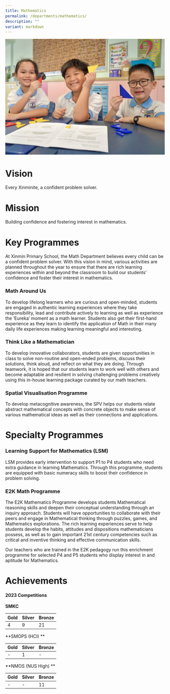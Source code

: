 ```yaml
---
title: Mathematics
permalink: /departments/mathematics/
description: ""
variant: markdown
---
```

![](/images/Department%20Pics/maths%20s.jpg)
# Vision 
Every Xinminite, a confident problem solver. 

# Mission
Building confidence and fostering interest in mathematics.

# Key Programmes
At Xinmin Primary School, the Math Department believes every child can be a confident problem solver. With this vision in mind, various activities are planned throughout the year to ensure that there are rich learning experiences within and beyond the classroom to build our students’ confidence and foster their interest in mathematics.

### Math Around Us

To develop lifelong learners who are curious and open-minded, students are engaged in authentic learning experiences where they take responsibility, lead and contribute actively to learning as well as experience the ‘Eureka’ moment as a math learner. Students also get their first-hand experience as they learn to identify the application of Math in their many daily life experiences making learning meaningful and interesting. 

### Think Like a Mathematician 

To develop innovative collaborators, students are given opportunities in class to solve non-routine and open-ended problems, discuss their solutions, think aloud, and reflect on what they are doing. Through teamwork, it is hoped that our students learn to work well with others and become adaptable and resilient in solving challenging problems creatively using this in-house learning package curated by our math teachers.

### Spatial Visualisation Programme

To develop metacognitive awareness, the SPV helps our students relate abstract mathematical concepts with concrete objects to make sense of various mathematical ideas as well as their connections and applications.



# Specialty Programmes

### Learning Support for Mathematics (LSM)

LSM provides early intervention to support P1 to P4 students who need extra guidance in learning Mathematics. Through this programme, students are equipped with basic numeracy skills to boost their confidence in problem solving.


### E2K Math Programme

The E2K Mathematics Programme develops students Mathematical reasoning skills and deepen their conceptual understanding through an inquiry approach. Students will have opportunities to collaborate with their peers and engage in Mathematical thinking through puzzles, games, and Mathematics explorations. The rich learning experiences serve to help students develop the habits, attitudes and dispositions mathematicians possess, as well as to gain important 21st century competencies such as critical and inventive thinking and effective communication skills.

Our teachers who are trained in the E2K pedagogy run this enrichment programme for selected P4 and P5 students who display interest in and aptitude for Mathematics.

# Achievements 

#### 2023 Competitions

**SMKC**

| Gold | Silver | Bronze  | 
| -------- | -------- | -------- |
|  4   | 9     | 21    |

**SMOPS (HCI) **

| Gold | Silver | Bronze  | 
| -------- | -------- | -------- |
|  -   | 1     | -    |

**NMOS (NUS High) **

| Gold | Silver | Bronze  | 
| -------- | -------- | -------- |
|  -   | -     | 11    |
